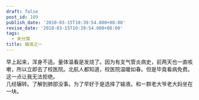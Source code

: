 ```yaml
---
draft: false
post_id: 109
publish_date: '2010-03-15T10:39:54.000+08:00'
revise_date: '2010-03-15T10:39:54.000+08:00'
tags:
  - 未分类
title: 输液之一
---
```


早上起来，浑身不适。量体温看是发烧了。因为有支气管炎病史，前两天也一直咳嗽，所以立即去了校医院。北航人都知道，校医院温暖如春。但是毕竟看病免费。这一点让我无法拒绝。  
几经辗转。了解到肺部没事。为了早好于是选择了输液。和一群老大爷老大妈坐在一块。
